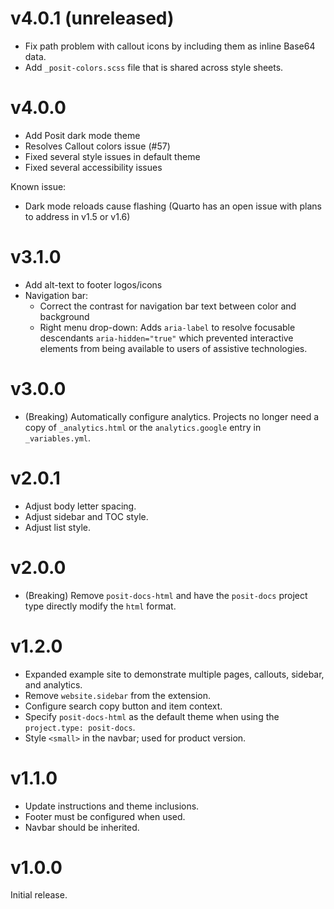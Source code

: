 # v4.0.1 (unreleased)

* Fix path problem with callout icons by including them as inline Base64 data.
* Add `_posit-colors.scss` file that is shared across style sheets.

# v4.0.0

* Add Posit dark mode theme
* Resolves Callout colors issue (#57)
* Fixed several style issues in default theme
* Fixed several accessibility issues

Known issue:

* Dark mode reloads cause flashing (Quarto has an open issue with plans to address in v1.5 or v1.6)

# v3.1.0

* Add alt-text to footer logos/icons
* Navigation bar:
    * Correct the contrast for navigation bar text between color and background
    * Right menu drop-down: Adds `aria-label` to resolve focusable descendants `aria-hidden="true"` which prevented interactive elements from being available to users of assistive technologies.

# v3.0.0

* (Breaking) Automatically configure analytics. Projects no longer need a copy
  of `_analytics.html` or the `analytics.google` entry in `_variables.yml`.

# v2.0.1

* Adjust body letter spacing.
* Adjust sidebar and TOC style.
* Adjust list style.

# v2.0.0

* (Breaking) Remove `posit-docs-html` and have the `posit-docs` project type
  directly modify the `html` format.

# v1.2.0

* Expanded example site to demonstrate multiple pages, callouts, sidebar, and analytics.
* Remove `website.sidebar` from the extension.
* Configure search copy button and item context.
* Specify `posit-docs-html` as the default theme when using the `project.type: posit-docs`.
* Style `<small>` in the navbar; used for product version.

# v1.1.0

* Update instructions and theme inclusions.
* Footer must be configured when used.
* Navbar should be inherited.

# v1.0.0

Initial release.
